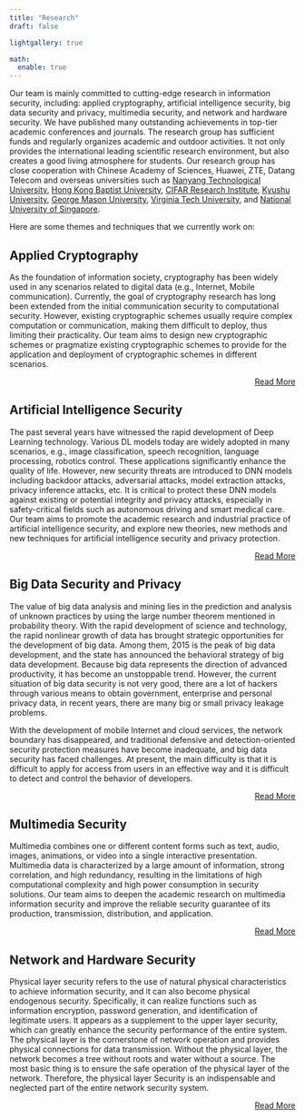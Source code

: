 ```yaml
---
title: "Research"
draft: false

lightgallery: true

math:
  enable: true
---
```


Our team is mainly committed to cutting-edge research in information security, including: applied cryptography, artificial intelligence security, big data security and privacy, multimedia security, and network and hardware security. We have published many outstanding achievements in top-tier academic conferences and journals. The research group has sufficient funds and regularly organizes academic and outdoor activities. It not only provides the international leading scientific research environment, but also creates a good living atmosphere for students. Our research group has close cooperation with Chinese Academy of Sciences, Huawei, ZTE, Datang Telecom and overseas universities such as [Nanyang Technological University](https://www.ntu.edu.sg/search-results?q=Computer%20Science&searchCat=all&contents=all&page=1), [Hong Kong Baptist University](https://www.comp.hkbu.edu.hk/v1/),  [CIFAR Research Institute](https://cifar.ca/), [Kyushu University](https://www.kyushu-u.ac.jp/en/), [George Mason University](https://www2.gmu.edu/), [Virginia Tech University](https://vt.edu/), and [National University of Singapore](https://www.nus.edu.sg/).

Here are some themes and techniques that we currently work on:

## Applied Cryptography

<!-- ![Privacy Protection](./privacy_protection.png) -->

As the foundation of information society, cryptography has been widely used in any scenarios related to digital data (e.g., Internet, Mobile communication).  Currently, the goal of cryptography research has long been extended from the initial communication security to computational security. However, existing cryptographic schemes usually require complex computation or communication, making them difficult to deploy, thus limiting their practicality. Our team aims to design new cryptographic schemes or pragmatize existing cryptographic schemes to provide for the application and deployment of cryptographic schemes in different scenarios.

<!-- Data privacy has been called “the most important issue in the next decade,” and has taken center stage thanks to legislation like the European Union’s General Data Protection Regulation (GDPR) and the California Consumer Privacy Act (CCPA). Researchers are scrambling to keep up with the requirements. In particular, “Privacy by Design” is integral to the GDPR and will likely only gain in popularity this decade. When using privacy preserving techniques, legislation suddenly becomes less daunting, as does ensuring data security which is central to maintaining user trust.  -->

<!-- Data privacy is a central issue to training and testing AI models, especially ones that train and infer on sensitive data. We are also actively exploring the direction of perfect privacy AI.  -->

<div style="text-align: right;">
<a href="/zh-cn/posts/applied-cryptography/">Read More <i class="fas fa-angle-double-right fa-fw"></i></a>
</div>

## Artificial Intelligence Security

<!-- ![Artificial Intelligence Security](./artificial_intelligence_security.png) -->
The past several years have witnessed the rapid development of Deep Learning technology. Various DL models today are widely adopted in many scenarios, e.g., image classification, speech recognition, language processing, robotics control. These applications significantly enhance the quality of life. However, new security threats are introduced to DNN models including backdoor attacks, adversarial attacks, model extraction attacks, privacy inference attacks, etc. It is critical to protect these DNN models against existing or potential integrity and privacy attacks, especially in safety-critical fields such as autonomous driving and smart medical care. Our team aims to promote the academic research and industrial practice of artificial intelligence security, and explore new theories, new methods and new techniques for artificial intelligence security and privacy protection.

<div style="text-align: right;">
<a href="/zh-cn/posts/artificial-intelligence-security/">Read More <i class="fas fa-angle-double-right fa-fw"></i></a>
</div>

## Big Data Security and Privacy

The value of big data analysis and mining lies in the prediction and analysis of unknown practices by using the large number theorem mentioned in probability theory. With the rapid development of science and technology, the rapid nonlinear growth of data has brought strategic opportunities for the development of big data. Among them, 2015 is the peak of big data development, and the state has announced the behavioral strategy of big data development. Because big data represents the direction of advanced productivity, it has become an unstoppable trend. However, the current situation of big data security is not very good, there are a lot of hackers through various means to obtain government, enterprise and personal privacy data, in recent years, there are many big or small privacy leakage problems.

With the development of mobile Internet and cloud services, the network boundary has disappeared, and traditional defensive and detection-oriented security protection measures have become inadequate, and big data security has faced challenges. At present, the main difficulty is that it is difficult to apply for access from users in an effective way and it is difficult to detect and control the behavior of developers.

<div style="text-align: right;">
<a href="/zh-cn/posts/big-data-security-and-privacy-protection/">Read More <i class="fas fa-angle-double-right fa-fw"></i></a>
</div>

## Multimedia Security

<!-- ![Multimedia Security](./multimedia_security.png) -->

Multimedia combines one or different content forms such as text, audio, images, animations, or video into a single interactive presentation.  Multimedia data is characterized by a large amount of information, strong correlation, and high redundancy, resulting in the limitations of high computational complexity and high power consumption in security solutions. Our team aims to deepen the academic research on multimedia information security and improve the reliable security guarantee of its production, transmission, distribution, and application.

<!-- At present, a variety of relevant security researches have been carried out around various forms of multimedia data in the open literature. Typical security researches include information hiding using multimedia as a cover carrier, digital watermarking for copyright protection and tracking of multimedia content, multimedia forensics for multimedia originality identification, multimedia perceptual hash and multimedia privacy for multimedia sensitive content protection and other researches related to multimedia security. -->

<div style="text-align: right;">
<a href="/zh-cn/posts/multimedia-security/">Read More <i class="fas fa-angle-double-right fa-fw"></i></a>
</div>


## Network and Hardware Security

Physical layer security refers to the use of natural physical characteristics to achieve information security, and it can also become physical endogenous security. Specifically, it can realize functions such as information encryption, password generation, and identification of legitimate users. It appears as a supplement to the upper layer security, which can greatly enhance the security performance of the entire system. The physical layer is the cornerstone of network operation and provides physical connections for data transmission. Without the physical layer, the network becomes a tree without roots and water without a source. The most basic thing is to ensure the safe operation of the physical layer of the network. Therefore, the physical layer Security is an indispensable and neglected part of the entire network security system.

<div style="text-align: right;">
<a href="/zh-cn/posts/hardware-security/">Read More <i class="fas fa-angle-double-right fa-fw"></i></a>
</div>

